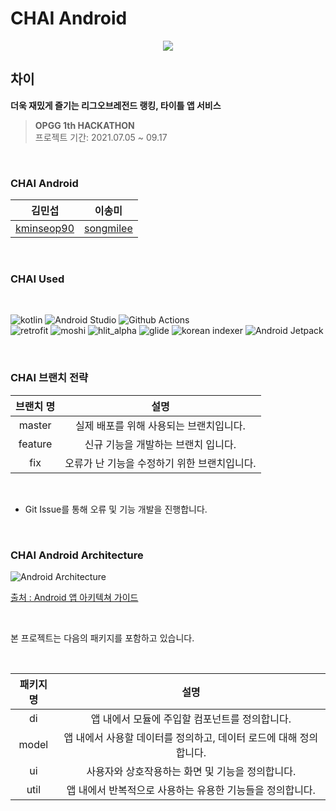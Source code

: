 # CHAI Android

<p align="center">
<!-- <img src="https://user-images.githubusercontent.com/54793607/133380331-9af0053a-c2e4-41ce-b2b7-33203cfa8828.png" width=200px height=200px> -->
<img src="https://user-images.githubusercontent.com/54793607/133405364-e2753cdd-812a-4320-b544-80a3886e73ec.jpeg">
</p>


## 차이

<strong>더욱 재밌게 즐기는 리그오브레전드 랭킹, 타이틀 앱 서비스</strong>

> <strong>OPGG 1th HACKATHON</strong><br>
> 프로젝트 기간: 2021.07.05 ~ 09.17

<br>

### <strong>CHAI Android</strong>


|                   김민섭                    |                  이송미                   |
| :-----------------------------------------: | :---------------------------------------: |
| [kminseop90](https://github.com/kminseop90) | [songmilee](https://github.com/songmilee) |

<br>

### <strong>CHAI Used</strong>

<br>

<p>
<img alt="kotlin" src="https://img.shields.io/badge/kotlin-%230095D5.svg?style=for-the-badge&logo=kotlin&logoColor=white"/>
<img alt="Android Studio" src="https://img.shields.io/badge/Android%20Studio-3DDC84.svg?style=for-the-badge&logo=android-studio&logoColor=white"/>
<img alt="Github Actions" src="https://img.shields.io/badge/githubactions-%232671E5.svg?style=for-the-badge&logo=githubactions&logoColor=white"/>
<br>  
<img alt="retrofit" src="https://img.shields.io/badge/retrofit-2.9.0-brightgreen" />
<img alt="moshi" src="https://img.shields.io/badge/moshi-1.12.0-blue" />
<img alt="hlit_alpha" src="https://img.shields.io/badge/hilt-1.0.0_alpha-green" />
<img alt="glide" src="https://img.shields.io/badge/glide-4.10.0-yellow" />
<img alt="korean indexer" src="https://img.shields.io/badge/korean_indexer-1.15.0-orange" />
<img alt="Android Jetpack" src="https://img.shields.io/badge/android_jetpack-2.3.x-blue" />
</p>

<br>



### CHAI 브랜치 전략

| 브랜치 명 |                     설명                     |
| :-------: | :------------------------------------------: |
|  master   |   실제 배포를 위해 사용되는 브랜치입니다.    |
|  feature  |     신규 기능을 개발하는 브랜치 입니다.      |
|    fix    | 오류가 난 기능을 수정하기 위한 브랜치입니다. |

<br>

- Git Issue를 통해 오류 및 기능 개발을 진행합니다.

<br>

### <strong>CHAI Android Architecture</strong>

![Android Architecture](https://developer.android.com/topic/libraries/architecture/images/final-architecture.png?hl=ko)

[출처 : Android 앱 아키텍쳐 가이드](https://developer.android.com/jetpack/guide?hl=ko#recommended-app-arch)

<br>

본 프로젝트는 다음의 패키지를 포함하고 있습니다. 

<br>


| 패키지명 |                             설명                             |
| :------: | :----------------------------------------------------------: |
|    di    |        앱 내에서 모듈에 주입할 컴포넌트를 정의합니다.        |
|  model   | 앱 내에서 사용할 데이터를 정의하고, 데이터 로드에 대해 정의합니다. |
|    ui    |       사용자와 상호작용하는 화면 및 기능을 정의합니다.       |
|   util   |  앱 내에서 반복적으로 사용하는 유용한 기능들을 정의합니다.   |



